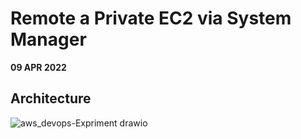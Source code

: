 # Remote a Private EC2 via System Manager

**09 APR 2022**

## Architecture 

![aws_devops-Expriment drawio](https://user-images.githubusercontent.com/20411077/162595535-59610cf8-233c-423f-9a13-bb3f1cffacc3.png)
